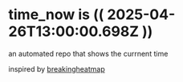 # time_now is (( 2025-04-26T13:00:00.698Z ))

an automated repo that shows the currnent time

inspired by [breakingheatmap](https://github.com/breakingheatmap/breakingheatmap)